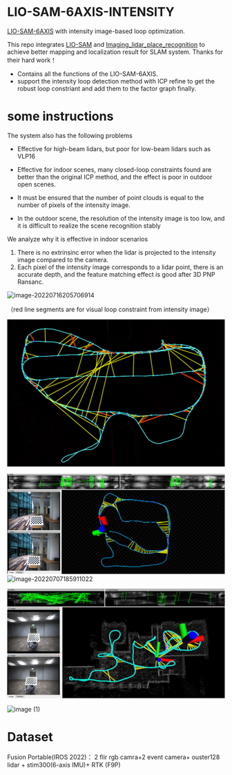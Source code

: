 # LIO-SAM-6AXIS-INTENSITY
[LIO-SAM-6AXIS](https://github.com/JokerJohn/LIO_SAM_6AXIS) with intensity image-based  loop optimization. 

This repo integrates [LIO-SAM](https://github.com/TixiaoShan/LIO-SAM) and [Imaging_lidar_place_recognition](https://github.com/TixiaoShan/imaging_lidar_place_recognition) to achieve better mapping and localization result for SLAM system. Thanks for their hard work！

- Contains all the functions of the LIO-SAM-6AXIS.
- support the intensity loop detection method with ICP refine to get the robust loop constriant and add them to the factor graph finally.

# some instructions

The system also has the following problems

- Effective for high-beam lidars, but poor for low-beam lidars such as VLP16

- Effective for indoor scenes, many closed-loop constraints found are better than the original ICP method, and the effect is poor in outdoor open scenes.

- It must be ensured that the number of point clouds is equal to the number of pixels of the intensity image.

- In the outdoor scene, the resolution of the intensity image is too low, and it is difficult to realize the scene recognition stably

We analyze why it is effective in indoor scenarios

1. There is no extrinsinc error when the lidar is projected to the intensity image compared to the camera.
2. Each pixel of the intensity image corresponds to a lidar point, there is an accurate depth, and the feature matching effect is good after 3D PNP Ransanc.

![image-20220716205706914](README/image-20220716205706914.png)

（red line segments are for visual loop constraint from intensity image）

![image-20220716211813361](README/image-20220716211813361.png)

![image-20220713041036623](README/image-20220713041036623.png)![image-20220707185911022](README/image-20220707185911022.png)

![image-20220621165929252](README/image-20220621165929252.png)

![image (1)](README/image%20(1).png)

# Dataset

Fusion Portable(IROS 2022)： 2 flir rgb camra+2 event camera+ ouster128 lidar + stim300(6-axis IMU)+ RTK (F9P)
